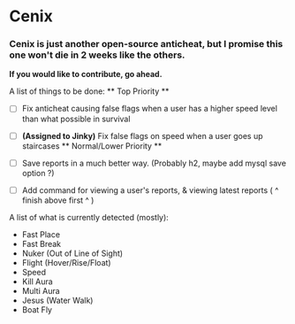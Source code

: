 # Cenix

### Cenix is just another open-source anticheat, but I promise this one won't die in 2 weeks like the others.

**If you would like to contribute, go ahead.**

A list of things to be done:
    ** Top Priority **
  - [ ] Fix anticheat causing false flags when a user has a higher speed level than what possible in survival
  - [ ] **(Assigned to Jinky)** Fix false flags on speed when a user goes up staircases
   ** Normal/Lower Priority **
  - [ ] Save reports in a much better way. (Probably h2, maybe add mysql save option ?)
  - [ ] Add command for viewing a user's reports, & viewing latest reports ( ^ finish above first ^ )


A list of what is currently detected (mostly):
 - Fast Place
 - Fast Break
 - Nuker (Out of Line of Sight)
 - Flight (Hover/Rise/Float)
 - Speed
 - Kill Aura
 - Multi Aura
 - Jesus (Water Walk)
 - Boat Fly
